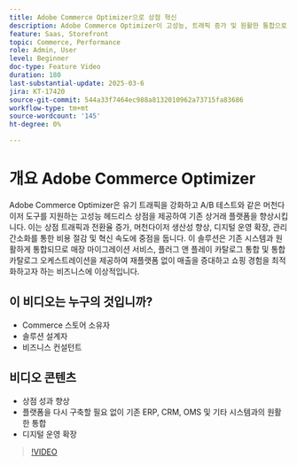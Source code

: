 ```yaml
---
title: Adobe Commerce Optimizer으로 상점 혁신
description: Adobe Commerce Optimizer이 고성능, 트래픽 증가 및 원활한 통합으로 상점 전면을 개선하는 방법에 대해 알아봅니다.
feature: Saas, Storefront
topic: Commerce, Performance
role: Admin, User
level: Beginner
doc-type: Feature Video
duration: 180
last-substantial-update: 2025-03-6
jira: KT-17420
source-git-commit: 544a33f7464ec988a8132010962a73715fa83686
workflow-type: tm+mt
source-wordcount: '145'
ht-degree: 0%

---
```


# 개요 Adobe Commerce Optimizer

Adobe Commerce Optimizer은 유기 트래픽을 강화하고 A/B 테스트와 같은 머천다이저 도구를 지원하는 고성능 헤드리스 상점을 제공하여 기존 상거래 플랫폼을 향상시킵니다. 이는 상점 트래픽과 전환율 증가, 머천다이저 생산성 향상, 디지털 운영 확장, 관리 간소화를 통한 비용 절감 및 혁신 속도에 중점을 둡니다. 이 솔루션은 기존 시스템과 원활하게 통합되므로 매장 마이그레이션 서비스, 플러그 앤 플레이 카탈로그 통합 및 통합 카탈로그 오케스트레이션을 제공하여 재플랫폼 없이 매출을 증대하고 쇼핑 경험을 최적화하고자 하는 비즈니스에 이상적입니다.

## 이 비디오는 누구의 것입니까?

* Commerce 스토어 소유자
* 솔루션 설계자
* 비즈니스 컨설턴트

## 비디오 콘텐츠

* 상점 성과 향상
* 플랫폼을 다시 구축할 필요 없이 기존 ERP, CRM, OMS 및 기타 시스템과의 원활한 통합
* 디지털 운영 확장

>[!VIDEO](https://video.tv.adobe.com/v/3450226?learn=on)
